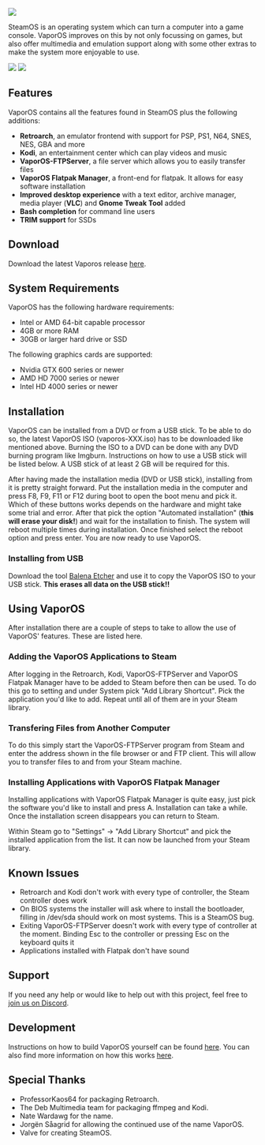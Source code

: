 ![](https://github.com/sharkwouter/vaporos/raw/master/logo.png)

SteamOS is an operating system which can turn a computer into a game console. VaporOS improves on this by not only focussing on games, but also offer multimedia and emulation support along with some other extras to make the system more enjoyable to use.

![](https://github.com/sharkwouter/vaporos/raw/master/screenshot1.jpg)
![](https://github.com/sharkwouter/vaporos/raw/master/screenshot2.jpg)

## Features

VaporOS contains all the features found in SteamOS plus the following additions:

- **Retroarch**, an emulator  frontend with support for PSP, PS1, N64, SNES, NES, GBA and more
- **Kodi**, an entertainment center which can play videos and music
- **VaporOS-FTPServer**, a file server which allows you to easily transfer files
- **VaporOS Flatpak Manager**, a front-end for flatpak. It allows for easy software installation
- **Improved desktop experience** with a text editor, archive manager, media player (**VLC**) and **Gnome Tweak Tool** added
- **Bash completion** for command line users
- **TRIM support** for SSDs

## Download

Download the latest Vaporos release [here](https://github.com/sharkwouter/vaporos/releases).

## System Requirements

VaporOS has the following hardware requirements:

- Intel or AMD 64-bit capable processor
- 4GB or more RAM
- 30GB or larger hard drive or SSD

The following graphics cards are supported:
- Nvidia GTX 600 series or newer
- AMD HD 7000 series or newer
- Intel HD 4000 series or newer

## Installation

VaporOS can be installed from a DVD or from a USB stick. To be able to do so, the latest VaporOS ISO (vaporos-XXX.iso) has to be downloaded like mentioned above. Burning the ISO to a DVD can be done with any DVD burning program like Imgburn. Instructions on how to use a USB stick will be listed below. A USB stick of at least 2 GB will be required for this.

After having made the installation media (DVD or USB stick), installing from it is pretty straight forward. Put the installation media in the computer and press F8, F9, F11 or F12 during boot to open the boot menu and pick it. Which of these buttons works depends on the hardware and might take some trial and error. After that pick the option "Automated installation" (**this will erase your disk!**) and wait for the installation to finish. The system will reboot multiple times during installation. Once finished select the reboot option and press enter. You are now ready to use VaporOS.

### Installing from USB

Download the tool [Balena Etcher](https://www.balena.io/etcher/) and use it to copy the VaporOS ISO to your USB stick. **This erases all data on the USB stick!!**

## Using VaporOS

After installation there are a couple of steps to take to allow the use of VaporOS' features. These are listed here.

### Adding the VaporOS Applications to Steam

After logging in the Retroarch, Kodi, VaporOS-FTPServer and VaporOS Flatpak Manager have to be added to Steam before then can be used. To do this go to setting and under System pick "Add Library Shortcut". Pick the application you'd like to add. Repeat until all of them are in your Steam library.

### Transfering Files from Another Computer

To do this simply start the VaporOS-FTPServer program from Steam and enter the address shown in the file browser or and FTP client. This will allow you to transfer files to and from your Steam machine.

### Installing Applications with VaporOS Flatpak Manager

Installing applications with VaporOS Flatpak Manager is quite easy, just pick the software you'd like to install and press A. Installation can take a while. Once the installation screen disappears you can return to Steam.

Within Steam go to "Settings" -> "Add Library Shortcut" and pick the installed application from the list. It can now be launched from your Steam library.

## Known Issues

- Retroarch and Kodi don't work with every type of controller, the Steam controller does work
- On BIOS systems the installer will ask where to install the bootloader, filling in /dev/sda should work on most systems. This is a SteamOS bug.
- Exiting VaporOS-FTPServer doesn't work with every type of controller at the moment. Binding Esc to the controller or pressing Esc on the keyboard quits it
- Applications installed with Flatpak don't have sound

## Support

If you need any help or would like to help out with this project, feel free to [join us on Discord](https://discord.gg/qynSaKY).

## Development

Instructions on how to build VaporOS yourself can be found [here](https://github.com/sharkwouter/vaporos/wiki/Build-Instructions). You can also find more information on how this works [here](https://github.com/sharkwouter/vaporos/wiki/Developer-Information).

## Special Thanks

- ProfessorKaos64 for packaging Retroarch.
- The Deb Multimedia team for packaging ffmpeg and Kodi.
- Nate Wardawg for the name.
- Jorgën Såagrid for allowing the continued use of the name VaporOS.
- Valve for creating SteamOS.
